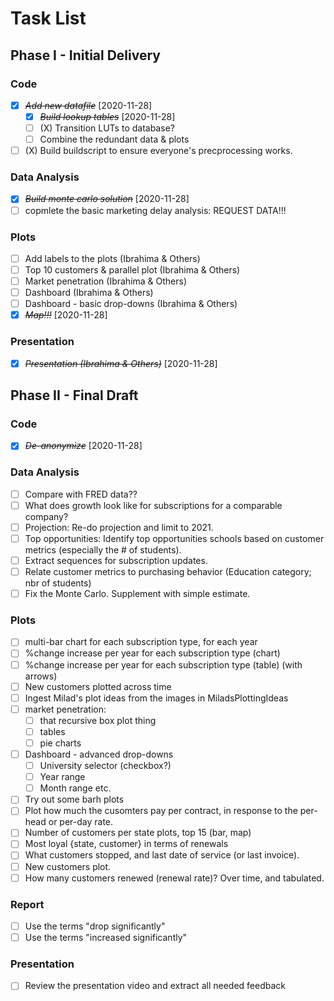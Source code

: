 # Task List


## Phase I - Initial Delivery

### Code

* [X] ~~*Add new datafile*~~ [2020-11-28]
    * [X] ~~*Build lookup tables*~~ [2020-11-28]
    * [ ] (X) Transition LUTs to database?
    * [ ] Combine the redundant data & plots
* [ ] (X) Build buildscript to ensure everyone's precprocessing works.

### Data Analysis

* [X] ~~*Build monte carlo solution*~~ [2020-11-28]
* [ ] copmlete the basic marketing delay analysis: REQUEST DATA!!!

### Plots

* [ ] Add labels to the plots (Ibrahima & Others)
* [ ] Top 10 customers & parallel plot (Ibrahima & Others)
* [ ] Market penetration (Ibrahima & Others)
* [ ] Dashboard (Ibrahima & Others)
* [ ] Dashboard - basic drop-downs (Ibrahima & Others)
* [X] ~~*Map!!!*~~ [2020-11-28]

### Presentation

* [X] ~~*Presentation (Ibrahima & Others)*~~ [2020-11-28]

## Phase II - Final Draft

### Code

* [X] ~~*De-anonymize*~~ [2020-11-28]

### Data Analysis

* [ ] Compare with FRED data??
* [ ] What does growth look like for subscriptions for a comparable company?
* [ ] Projection: Re-do projection and limit to 2021.
* [ ] Top opportunities: Identify top opportunities schools based on customer metrics (especially the # of students).
* [ ] Extract sequences for subscription updates.
* [ ] Relate customer metrics to purchasing behavior (Education category; nbr of students)
* [ ] Fix the Monte Carlo. Supplement with simple estimate.

### Plots

* [ ] multi-bar chart for each subscription type, for each year
* [ ] %change increase per year for each subscription type (chart)
* [ ] %change increase per year for each subscription type (table) (with arrows)
* [ ] New customers plotted across time
* [ ] Ingest Milad's plot ideas from the images in MiladsPlottingIdeas
* [ ] market penetration:
    * [ ]  that recursive box plot thing
    * [ ]  tables
    * [ ]  pie charts
* [ ] Dashboard - advanced drop-downs
    * [ ]  University selector (checkbox?)
    * [ ]  Year range
    * [ ]  Month range etc.
* [ ] Try out some barh plots
* [ ] Plot how much the cusomters pay per contract, in response to the per-head or per-day rate.
* [ ] Number of customers per state plots, top 15 (bar, map)
* [ ] Most loyal {state, customer} in terms of renewals
* [ ] What customers stopped, and last date of service (or last invoice).
* [ ] New customers plot.
* [ ] How many customers renewed (renewal rate)? Over time, and tabulated.

### Report

* [ ] Use the terms "drop significantly"
* [ ] Use the terms "increased significantly"

### Presentation

* [ ] Review the presentation video and extract all needed feedback
